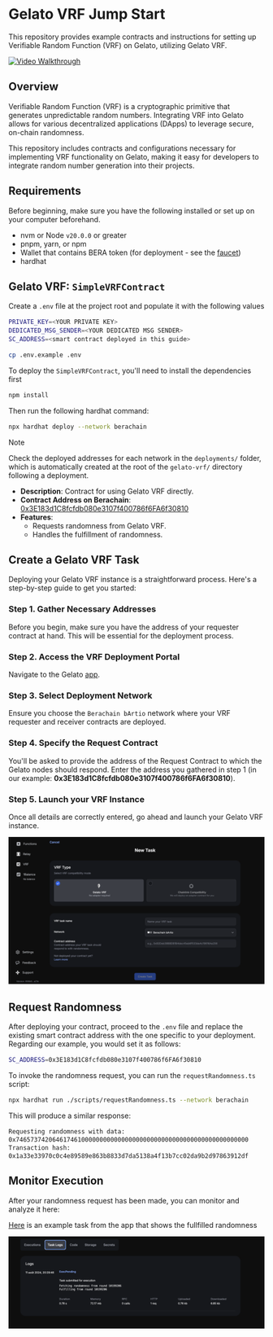 # Gelato VRF Jump Start

This repository provides example contracts and instructions for setting up Verifiable Random Function (VRF) on Gelato, utilizing Gelato VRF.

[![Video Walkthrough](https://img.youtube.com/vi/cUPjQYoH2OE/0.jpg)](https://youtu.be/cUPjQYoH2OE)

## Overview

Verifiable Random Function (VRF) is a cryptographic primitive that generates unpredictable random numbers. Integrating VRF into Gelato allows for various decentralized applications (DApps) to leverage secure, on-chain randomness.

This repository includes contracts and configurations necessary for implementing VRF functionality on Gelato, making it easy for developers to integrate random number generation into their projects.

## Requirements

Before beginning, make sure you have the following installed or set up on your computer beforehand.

- nvm or Node `v20.0.0` or greater
- pnpm, yarn, or npm
- Wallet that contains BERA token (for deployment - see the [faucet](https://bartio.faucet.berachain.com/))
- hardhat

## Gelato VRF: `SimpleVRFContract`

Create a `.env` file at the project root and populate it with the following values

```bash
PRIVATE_KEY=<YOUR PRIVATE KEY>
DEDICATED_MSG_SENDER=<YOUR DEDICATED MSG SENDER>
SC_ADDRESS=<smart contract deployed in this guide>
```

```bash
cp .env.example .env
```

To deploy the `SimpleVRFContract`, you'll need to install the dependencies first

```bash
npm install
```

Then run the following hardhat command:

```bash
npx hardhat deploy --network berachain
```

> [!NOTE]  
> Check the deployed addresses for each network in the `deployments/` folder, which is automatically created at the root of the `gelato-vrf/` directory following a deployment.

- **Description**: Contract for using Gelato VRF directly.
- **Contract Address on Berachain**: [0x3E183d1C8fcfdb080e3107f400786f6FA6f30810](https://bartio.beratrail.io/address/0x3E183d1C8fcfdb080e3107f400786f6FA6f30810)
- **Features**:
  - Requests randomness from Gelato VRF.
  - Handles the fulfillment of randomness.

## Create a Gelato VRF Task

Deploying your Gelato VRF instance is a straightforward process. Here's a step-by-step guide to get you started:

### Step 1. Gather Necessary Addresses

Before you begin, make sure you have the address of your requester contract at hand. This will be essential for the deployment process.

### Step 2. Access the VRF Deployment Portal

Navigate to the Gelato [app](https://app.gelato.network/vrf).

### Step 3. Select Deployment Network

Ensure you choose the `Berachain bArtio` network where your VRF requester and receiver contracts are deployed.

### Step 4. Specify the Request Contract

You'll be asked to provide the address of the Request Contract to which the Gelato nodes should respond. Enter the address you gathered in step 1 (in our example: **0x3E183d1C8fcfdb080e3107f400786f6FA6f30810**).

### Step 5. Launch your VRF Instance

Once all details are correctly entered, go ahead and launch your Gelato VRF instance.

![NewTask](./assets/newtask.png)

## Request Randomness

After deploying your contract, proceed to the `.env` file and replace the existing smart contract address with the one specific to your deployment. Regarding our example, you would set it as follows:

```bash
SC_ADDRESS=0x3E183d1C8fcfdb080e3107f400786f6FA6f30810
```

To invoke the randomness request, you can run the `requestRandomness.ts` script:

```bash
npx hardhat run ./scripts/requestRandomness.ts --network berachain
```

This will produce a similar response:

```
Requesting randomness with data: 0x7465737420646174610000000000000000000000000000000000000000000000
Transaction hash: 0x1a33e33970c0c4e89589e863b8833d7da5138a4f13b7cc02da9b2d97863912df
```

## Monitor Execution

After your randomness request has been made, you can monitor and analyze it here:

[Here](https://app.gelato.network/functions/task/0x904a1cdf1d09ec7f237a887bd6924d9116351a329c5f52a64d62bdcb9b9b5568:80084?origin=vrf) is an example task from the app that shows the fullfilled randomness

![Monitoring](./assets/monitoring.png)
